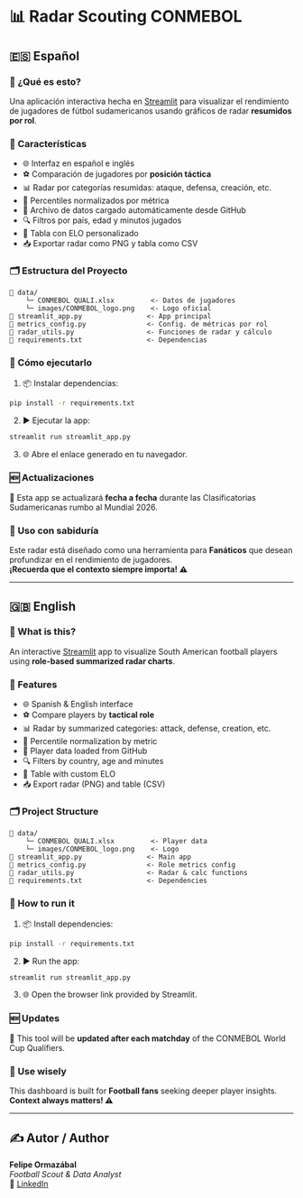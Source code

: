 
# 📊 Radar Scouting CONMEBOL

## 🇪🇸 Español

### 🧠 ¿Qué es esto?

Una aplicación interactiva hecha en [Streamlit](https://streamlit.io) para visualizar el rendimiento de jugadores de fútbol sudamericanos usando gráficos de radar **resumidos por rol**.

### 🧰 Características

- 🌐 Interfaz en español e inglés
- ⚽ Comparación de jugadores por **posición táctica**
- 📊 Radar por categorías resumidas: ataque, defensa, creación, etc.
- 🧮 Percentiles normalizados por métrica
- 📁 Archivo de datos cargado automáticamente desde GitHub
- 🔍 Filtros por país, edad y minutos jugados
- 🏅 Tabla con ELO personalizado
- 📥 Exportar radar como PNG y tabla como CSV

### 🗂️ Estructura del Proyecto

```
📁 data/
    └─ CONMEBOL QUALI.xlsx         <- Datos de jugadores
    └─ images/CONMEBOL_logo.png    <- Logo oficial
📄 streamlit_app.py                <- App principal
📄 metrics_config.py               <- Config. de métricas por rol
📄 radar_utils.py                  <- Funciones de radar y cálculo
📄 requirements.txt                <- Dependencias
```

### 🚀 Cómo ejecutarlo

1. 📦 Instalar dependencias:
```bash
pip install -r requirements.txt
```

2. ▶️ Ejecutar la app:
```bash
streamlit run streamlit_app.py
```

3. 🌐 Abre el enlace generado en tu navegador.

### 🆕 Actualizaciones

📅 Esta app se actualizará **fecha a fecha** durante las Clasificatorias Sudamericanas rumbo al Mundial 2026.

### 🙌 Uso con sabiduría

Este radar está diseñado como una herramienta para **Fanáticos** que desean profundizar en el rendimiento de jugadores.  
**¡Recuerda que el contexto siempre importa! ⚠️**

---

## 🇬🇧 English

### 🧠 What is this?

An interactive [Streamlit](https://streamlit.io) app to visualize South American football players using **role-based summarized radar charts**.

### 🧰 Features

- 🌐 Spanish & English interface
- ⚽ Compare players by **tactical role**
- 📊 Radar by summarized categories: attack, defense, creation, etc.
- 🧮 Percentile normalization by metric
- 📁 Player data loaded from GitHub
- 🔍 Filters by country, age and minutes
- 🏅 Table with custom ELO
- 📥 Export radar (PNG) and table (CSV)

### 🗂️ Project Structure

```
📁 data/
    └─ CONMEBOL QUALI.xlsx         <- Player data
    └─ images/CONMEBOL_logo.png    <- Logo
📄 streamlit_app.py                <- Main app
📄 metrics_config.py               <- Role metrics config
📄 radar_utils.py                  <- Radar & calc functions
📄 requirements.txt                <- Dependencies
```

### 🚀 How to run it

1. 📦 Install dependencies:
```bash
pip install -r requirements.txt
```

2. ▶️ Run the app:
```bash
streamlit run streamlit_app.py
```

3. 🌐 Open the browser link provided by Streamlit.

### 🆕 Updates

📅 This tool will be **updated after each matchday** of the CONMEBOL World Cup Qualifiers.

### 🙌 Use wisely

This dashboard is built for **Football fans** seeking deeper player insights.  
**Context always matters! ⚠️**

---

## ✍️ Autor / Author

**Felipe Ormazábal**  
_Football Scout & Data Analyst_  
🔗 [LinkedIn]([https://linkedin.com/in/felipeorma](https://www.linkedin.com/in/felipe-ormazabal-835037226/))
